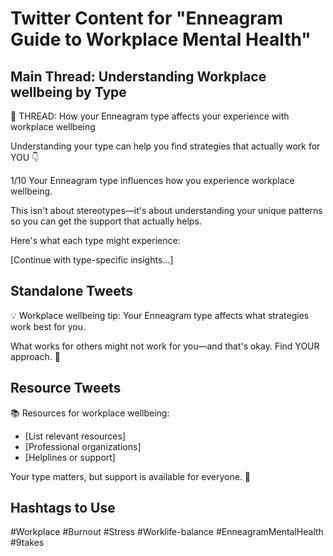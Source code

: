 # Twitter Content for "Enneagram Guide to Workplace Mental Health"

## Main Thread: Understanding Workplace wellbeing by Type

🧵 THREAD: How your Enneagram type affects your experience with workplace wellbeing

Understanding your type can help you find strategies that actually work for YOU 👇

1/10 Your Enneagram type influences how you experience workplace wellbeing.

This isn't about stereotypes—it's about understanding your unique patterns so you can get the support that actually helps.

Here's what each type might experience:

[Continue with type-specific insights...]

## Standalone Tweets

💡 Workplace wellbeing tip: Your Enneagram type affects what strategies work best for you.

What works for others might not work for you—and that's okay. Find YOUR approach. 🎯

## Resource Tweets

📚 Resources for workplace wellbeing:

- [List relevant resources]
- [Professional organizations]
- [Helplines or support]

Your type matters, but support is available for everyone. 💙

## Hashtags to Use

#Workplace #Burnout #Stress #Worklife-balance #EnneagramMentalHealth #9takes
